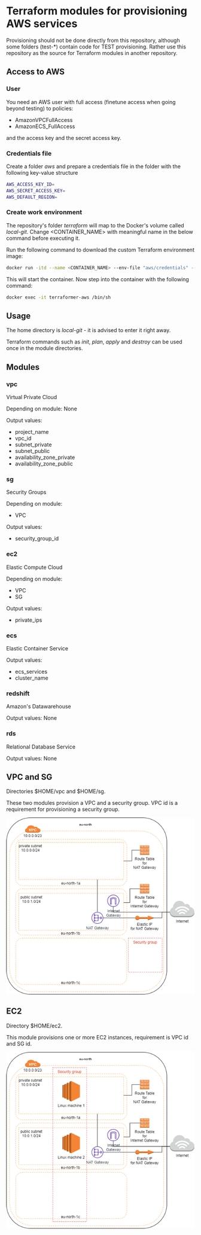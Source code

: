# Terraform modules for provisioning AWS services

Provisioning should not be done directly from this repository, although some folders (test-*) contain code for TEST provisioning. Rather use this repository as the source for Terraform modules in another repository.

## Access to AWS

### User

You need an AWS user with full access (finetune access when going beyond testing) to policies:

- AmazonVPCFullAccess
- AmazonECS_FullAccess

and the access key and the secret access key.

### Credentials file

Create a folder *aws* and prepare a credentials file in the folder with the following key-value structure

```bash
AWS_ACCESS_KEY_ID=
AWS_SECRET_ACCESS_KEY=
AWS_DEFAULT_REGION=
```

### Create work environment

The repository's folder *terraform* will map to the Docker's volume called *local-git*. Change <CONTAINER_NAME> with meaningful name in the below command before executing it.

Run the following command to download the custom Terraform environment image:

```bash
docker run -itd --name <CONTAINER_NAME> --env-file "aws/credentials" --volume $PWD/terraform:/local-git markokole/terraformer:1.0.3
```

This will start the container. Now step into the container with the following command:

```bash
docker exec -it terraformer-aws /bin/sh
```

## Usage

The home directory is *local-git* - it is advised to enter it right away.

Terraform commands such as *init*, *plan*, *apply* and *destroy* can be used once in the module directories.

## Modules

### vpc

Virtual Private Cloud

Depending on module: None

Output values:

- project_name
- vpc_id
- subnet_private
- subnet_public
- availability_zone_private
- availability_zone_public

### sg

Security Groups

Depending on module:

- VPC

Output values:

- security_group_id

### ec2

Elastic Compute Cloud

Depending on module:

- VPC
- SG

Output values:

- private_ips

### ecs

Elastic Container Service

Output values:

- ecs_services
- cluster_name

### redshift

Amazon's Datawarehouse

Output values: None

### rds

Relational Database Service

Output values: None

## VPC and SG

Directories $HOME/vpc and $HOME/sg.

These two modules provision a VPC and a security group. VPC id is a requirement for provisioning a security group.

![alt text](diagrams/aws-vpc.png "VPC infrastructure")

## EC2

Directory $HOME/ec2.

This module provisions one or more EC2 instances, requirement is VPC id and SG id.

![alt text](diagrams/aws-ec2.png "VPC infrastructure with EC2 instances")
